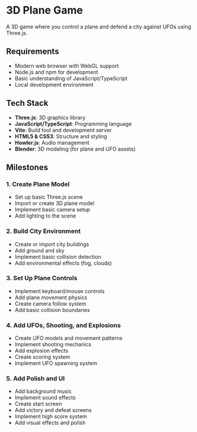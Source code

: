 # 3D Plane Game

A 3D game where you control a plane and defend a city against UFOs using Three.js.

## Requirements

- Modern web browser with WebGL support
- Node.js and npm for development
- Basic understanding of JavaScript/TypeScript
- Local development environment

## Tech Stack

- **Three.js**: 3D graphics library
- **JavaScript/TypeScript**: Programming language
- **Vite**: Build tool and development server
- **HTML5 & CSS3**: Structure and styling
- **Howler.js**: Audio management
- **Blender**: 3D modeling (for plane and UFO assets)

## Milestones

### 1. Create Plane Model
- Set up basic Three.js scene
- Import or create 3D plane model
- Implement basic camera setup
- Add lighting to the scene

### 2. Build City Environment
- Create or import city buildings
- Add ground and sky
- Implement basic collision detection
- Add environmental effects (fog, clouds)

### 3. Set Up Plane Controls
- Implement keyboard/mouse controls
- Add plane movement physics
- Create camera follow system
- Add basic collision boundaries

### 4. Add UFOs, Shooting, and Explosions
- Create UFO models and movement patterns
- Implement shooting mechanics
- Add explosion effects
- Create scoring system
- Implement UFO spawning system

### 5. Add Polish and UI
- Add background music
- Implement sound effects
- Create start screen
- Add victory and defeat screens
- Implement high score system
- Add visual effects and polish 